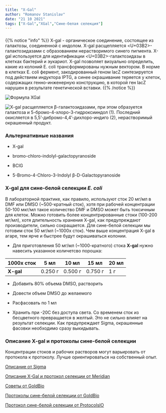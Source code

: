 ```yaml
---
title: "X-Gal"
author: "Romanov Stanislav"
date: "21 10 2021"
tags: ["X-Gal","XGal","Сине-белая селекция"]
---
```


### 

{{% notice "info" %}}
X-gal - органическое соединение, состоящее из галактозы, соединенной с индолом. X-gal расщепляется <U+03B2>-галактозидазами c образованием нерастворимого синего пигмента. X-gal используется для идентификации <U+03B2>-галактозидазы в клетках бактерий и эукариот. X-gal позволяет визуально определить, какие из колоний E. coli трансформированы нужным вектором. В норме в клетках E. coli фермент, закодированный геном lacZ синтезируется под действием индуктора IPTG, а синее окрашивание теряется у клеток, содержащих генно-инженерную конструкцию, в которой ген lacZ нарушен в результате генетической вставки.
{{% /notice %}}

![Формула XGal](https://upload.wikimedia.org/wikipedia/commons/thumb/6/60/X-Gal.svg/1280px-X-Gal.svg.png?classes=shadow&width=15pc)

![X-gal расщепляется β-галактозидазами, при этом образуется галактоза и 5-бромо-4-хлоро-3-гидроксииндол (1). Последний окисляется в 5,5’-дибромо-4,4’-дихлоро-индиго (2), нерастворимый окрашенный продукт.](https://upload.wikimedia.org/wikipedia/commons/thumb/3/31/X-Gal_reaction.png/1920px-X-Gal_reaction.png?classes=shadow&width=15pc)

### Альтернативные названия

-   X-gal

-   bromo-chloro-indolyl-galactopyranoside

-   BCIG

-   5-Bromo-4-Chloro-3-Indolyl β-D-Galactopyranoside

### X-gal для сине-белой селекции *E. coli*

В лабораторной практике, как правило, используют сток 20 мг/мл в DMF или DMSO (\~500-кратный сток), хотя при рабочей концентрации 50-100 мкг/мл такое количество DMF и DMSO может быть токсичным для клеток. Можно готовить более концентрированные стоки (100-200 мг/мл), хотя длительность хранения X-gal, как предупреждают производители, сильно сокращается. Для сине-белой селекции мы готовим сток 50 мг/мл (\~1000x сток). Чем выше концентрация X-gal в агаре, тем ярче и быстрее будут окрашиваться колонии.

-   Для приготовления 50 мг/мл (\~1000-кратного) стока **X-gal** нужно навесить указанное количетсво порошка:

| 1000x cток | 5 мл    | 10 мл   | 15 мл   | 20 мл |
|------------|---------|---------|---------|-------|
| **X-gal**  | 0.250 г | 0.500 г | 0.750 г | 1 г   |

-   Добавить 80% объема DMSO, растворить

-   Довести объем DMSO до желаемого

-   Расфасовать по 1 мл

-   Хранить при -20С без доступа света. Со временем сток из бесцветного превращается в желтый. Это не сильно влияет на результат селекции. Как предупреждает Sigma, окрашенные фасовки необходимо сразу выкидывать.

### Описание X-gal и протоколы сине-белой селекции

Концентрации стоков и рабочих растворов могут варьировать от протокола к протоколу. Лучше ориентироваться на собственный опыт.

[Описание от Sigma](https://www.sigmaaldrich.com/deepweb/assets/sigmaaldrich/product/documents/184/862/b6024pis.pdf)

[Описание X-Gal и протокол селекции от Meridian](https://www.bioline.com/mwdownloads/download/link/id/2695/)

[Советы от GoldBio](https://www.goldbio.com/documents/1098/FAQ%20-%20X-Gal.pdf)

[Протоколы сине-белой селекции от GoldBio](https://www.goldbio.com/uploads/documents/4ea54f373a66e61d9bdd2b95b1a940e2.pdf)

[Протокол сине-белой селекции от ProtocolsIO](https://www.protocols.io/view/Blue-White-Screening-of-Bacterial-Colonies-X-Gal-I-j93uid?step=3)
